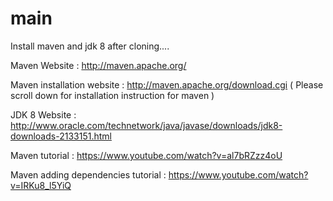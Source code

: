 main
====
Install maven and jdk 8 after cloning....

Maven Website : http://maven.apache.org/

Maven installation website : http://maven.apache.org/download.cgi
( Please scroll down for installation instruction for maven )

JDK 8 Website : http://www.oracle.com/technetwork/java/javase/downloads/jdk8-downloads-2133151.html


Maven tutorial : https://www.youtube.com/watch?v=al7bRZzz4oU

Maven adding dependencies tutorial : https://www.youtube.com/watch?v=IRKu8_l5YiQ
